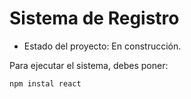 <h1>Sistema de Registro</h1>

- Estado del proyecto: En construcción.

Para ejecutar el sistema, debes poner:

```npm instal react```
